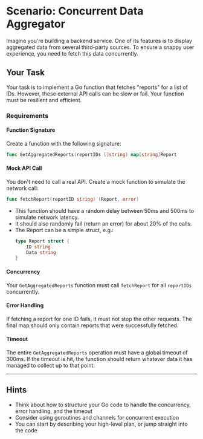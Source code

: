 # Scenario: Concurrent Data Aggregator

Imagine you're building a backend service. One of its features is to display aggregated data from several third-party sources. To ensure a snappy user experience, you need to fetch this data concurrently.

## Your Task

Your task is to implement a Go function that fetches "reports" for a list of IDs. However, these external API calls can be slow or fail. Your function must be resilient and efficient.

### Requirements

#### Function Signature
Create a function with the following signature:

```go
func GetAggregatedReports(reportIDs []string) map[string]Report
```

#### Mock API Call
You don't need to call a real API. Create a mock function to simulate the network call:

```go
func fetchReport(reportID string) (Report, error)
```

- This function should have a random delay between 50ms and 500ms to simulate network latency.
- It should also randomly fail (return an error) for about 20% of the calls.
- The Report can be a simple struct, e.g.:
  ```go
  type Report struct { 
      ID string
      Data string 
  }
  ```

#### Concurrency
Your `GetAggregatedReports` function must call `fetchReport` for all `reportIDs` concurrently.

#### Error Handling
If fetching a report for one ID fails, it must not stop the other requests. The final map should only contain reports that were successfully fetched.

#### Timeout
The entire `GetAggregatedReports` operation must have a global timeout of 300ms. If the timeout is hit, the function should return whatever data it has managed to collect up to that point.

---

## Hints

- Think about how to structure your Go code to handle the concurrency, error handling, and the timeout
- Consider using goroutines and channels for concurrent execution
- You can start by describing your high-level plan, or jump straight into the code
